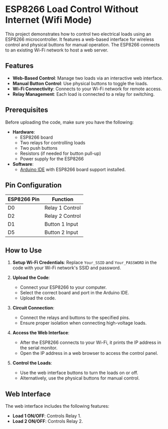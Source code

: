 # ESP8266 Load Control Without Internet (Wifi Mode)

This project demonstrates how to control two electrical loads using an ESP8266 microcontroller. It features a web-based interface for wireless control and physical buttons for manual operation. The ESP8266 connects to an existing Wi-Fi network to host a web server.

## Features

-   **Web-Based Control**: Manage two loads via an interactive web interface.
-   **Manual Button Control**: Use physical buttons to toggle the loads.
-   **Wi-Fi Connectivity**: Connects to your Wi-Fi network for remote access.
-   **Relay Management**: Each load is connected to a relay for switching.

## Prerequisites

Before uploading the code, make sure you have the following:

-   **Hardware**:
    -   ESP8266 board
    -   Two relays for controlling loads
    -   Two push buttons
    -   Resistors (if needed for button pull-up)
    -   Power supply for the ESP8266
-   **Software**:
    -   [Arduino IDE](https://www.arduino.cc/en/software) with ESP8266 board support installed.

## Pin Configuration

| ESP8266 Pin | Function        |
| ----------- | --------------- |
| D0          | Relay 1 Control |
| D2          | Relay 2 Control |
| D1          | Button 1 Input  |
| D5          | Button 2 Input  |

## How to Use

1. **Setup Wi-Fi Credentials**:
   Replace `Your_SSID` and `Your_PASSWORD` in the code with your Wi-Fi network's SSID and password.

2. **Upload the Code**:

    - Connect your ESP8266 to your computer.
    - Select the correct board and port in the Arduino IDE.
    - Upload the code.

3. **Circuit Connection**:

    - Connect the relays and buttons to the specified pins.
    - Ensure proper isolation when connecting high-voltage loads.

4. **Access the Web Interface**:

    - After the ESP8266 connects to your Wi-Fi, it prints the IP address in the serial monitor.
    - Open the IP address in a web browser to access the control panel.

5. **Control the Loads**:
    - Use the web interface buttons to turn the loads on or off.
    - Alternatively, use the physical buttons for manual control.

## Web Interface

The web interface includes the following features:

-   **Load 1 ON/OFF**: Controls Relay 1.
-   **Load 2 ON/OFF**: Controls Relay 2.
